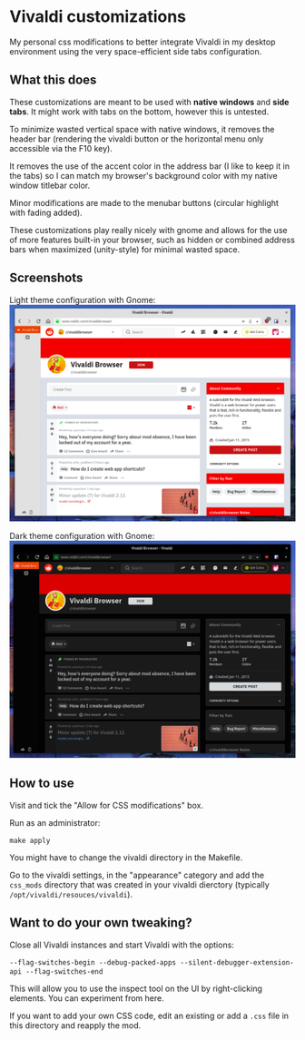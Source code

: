 # Vivaldi customizations

My personal css modifications to better integrate Vivaldi in my desktop environment using the very space-efficient side tabs configuration.

## What this does

These customizations are meant to be used with __native windows__ and __side tabs__. It might work with tabs on the bottom, however this is untested.

To minimize wasted vertical space with native windows, it removes the header bar (rendering the vivaldi button or the horizontal menu only accessible via the F10 key).

It removes the use of the accent color in the address bar (I like to keep it in the tabs) so I can match my browser's background color with my native window titlebar color.

Minor modifications are made to the menubar buttons (circular highlight with fading added).

These customizations play really nicely with gnome and allows for the use of more features built-in your browser, such as hidden or combined address bars when maximized (unity-style) for minimal wasted space.

## Screenshots

Light theme configuration with Gnome:
![](light_screen.png)

Dark theme configuration with Gnome:
![](dark_screen.png)

## How to use

Visit [](vivaldi://experiments) and tick the "Allow for CSS modifications" box.

Run as an administrator:
```
make apply
```
You might have to change the vivaldi directory in the Makefile.

Go to the vivaldi settings, in the "appearance" category and add the `css_mods` directory that was created in your vivaldi dierctory (typically `/opt/vivaldi/resouces/vivaldi`).

## Want to do your own tweaking?

Close all Vivaldi instances and start Vivaldi with the options:
```
--flag-switches-begin --debug-packed-apps --silent-debugger-extension-api --flag-switches-end
```
This will allow you to use the inspect tool on the UI by right-clicking elements. You can experiment from here.

If you want to add your own CSS code, edit an existing or add a `.css` file in this directory and reapply the mod.
